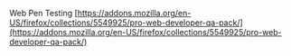 Web Pen Testing [https://addons.mozilla.org/en-US/firefox/collections/5549925/pro-web-developer-qa-pack/](https://addons.mozilla.org/en-US/firefox/collections/5549925/pro-web-developer-qa-pack/)